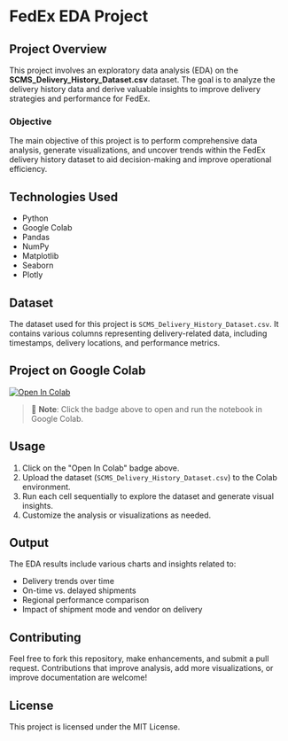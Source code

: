 
# FedEx EDA Project

## Project Overview

This project involves an exploratory data analysis (EDA) on the **SCMS_Delivery_History_Dataset.csv** dataset. The goal is to analyze the delivery history data and derive valuable insights to improve delivery strategies and performance for FedEx.

### Objective
The main objective of this project is to perform comprehensive data analysis, generate visualizations, and uncover trends within the FedEx delivery history dataset to aid decision-making and improve operational efficiency.

## Technologies Used

- Python
- Google Colab
- Pandas
- NumPy
- Matplotlib
- Seaborn
- Plotly

## Dataset

The dataset used for this project is `SCMS_Delivery_History_Dataset.csv`. It contains various columns representing delivery-related data, including timestamps, delivery locations, and performance metrics.

## Project on Google Colab

[![Open In Colab](https://colab.research.google.com/assets/colab-badge.svg)](https://colab.research.google.com/)

> 📌 **Note**: Click the badge above to open and run the notebook in Google Colab.

## Usage

1. Click on the "Open In Colab" badge above.
2. Upload the dataset (`SCMS_Delivery_History_Dataset.csv`) to the Colab environment.
3. Run each cell sequentially to explore the dataset and generate visual insights.
4. Customize the analysis or visualizations as needed.

## Output

The EDA results include various charts and insights related to:

- Delivery trends over time
- On-time vs. delayed shipments
- Regional performance comparison
- Impact of shipment mode and vendor on delivery

## Contributing

Feel free to fork this repository, make enhancements, and submit a pull request. Contributions that improve analysis, add more visualizations, or improve documentation are welcome!

## License

This project is licensed under the MIT License.
